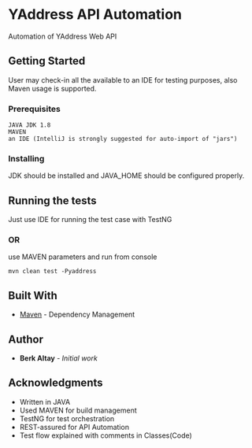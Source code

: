 # YAddress API Automation

Automation of YAddress Web API

## Getting Started

User may check-in all the available to an IDE for testing purposes, also Maven usage is supported.

### Prerequisites

```
JAVA JDK 1.8
MAVEN
an IDE (IntelliJ is strongly suggested for auto-import of "jars")

```

### Installing

JDK should be installed and JAVA_HOME should be configured properly.

## Running the tests

Just use IDE for running the test case with TestNG


### OR

use MAVEN parameters and run from console

```
mvn clean test -Pyaddress
```

## Built With

* [Maven](https://maven.apache.org/) - Dependency Management

## Author

* **Berk Altay** - *Initial work*

## Acknowledgments

* Written in JAVA
* Used MAVEN for build management
* TestNG for test orchestration
* REST-assured for API Automation
* Test flow explained with comments in Classes(Code)

